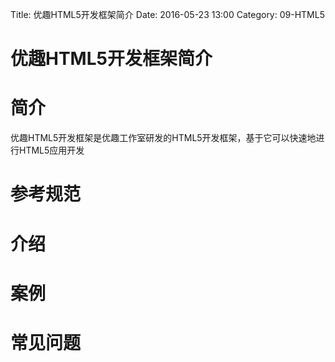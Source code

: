 Title: 优趣HTML5开发框架简介
Date: 2016-05-23 13:00
Category: 09-HTML5

# 优趣HTML5开发框架简介

# 简介
优趣HTML5开发框架是优趣工作室研发的HTML5开发框架，基于它可以快速地进行HTML5应用开发

# 参考规范

# 介绍

# 案例

# 常见问题




